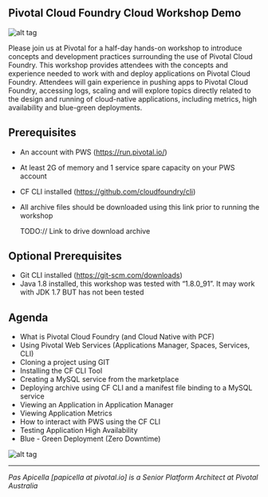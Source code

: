 <h2>Pivotal Cloud Foundry Cloud Workshop Demo </h2>

![alt tag](https://image.ibb.co/edkMBb/new_dev_workshop1.png)

Please join us at Pivotal for a half-day hands-on workshop to introduce concepts and development practices surrounding the use of Pivotal Cloud Foundry. This workshop provides attendees with the concepts and experience needed to work with and deploy applications on Pivotal Cloud Foundry. Attendees will gain experience in pushing apps to Pivotal Cloud Foundry, accessing logs, scaling and will explore topics directly related to the design and running of cloud-native applications, including metrics, high availability and blue-green deployments.

## Prerequisites

- An account with PWS (https://run.pivotal.io/)
- At least 2G of memory and 1 service spare capacity on your PWS account
- CF CLI installed (https://github.com/cloudfoundry/cli)
- All archive files should be downloaded using this link prior to running the workshop

  TODO:// Link to drive download archive
  
## Optional Prerequisites

- Git CLI installed (https://git-scm.com/downloads)
- Java 1.8 installed, this workshop was tested with “1.8.0_91”. It may work with JDK 1.7 BUT has not been tested

## Agenda

- What is Pivotal Cloud Foundry (and Cloud Native with PCF)
- Using Pivotal Web Services (Applications Manager, Spaces, Services, CLI)
- Cloning a project using GIT
- Installing the CF CLI Tool
- Creating a MySQL service from the marketplace
- Deploying archive using CF CLI and a manifest file binding to a MySQL service
- Viewing an Application in Application Manager
- Viewing Application Metrics
- How to interact with PWS using the CF CLI
- Testing Application High Availability
- Blue - Green Deployment (Zero Downtime)

![alt tag](https://image.ibb.co/cCEomQ/logo.png)

<hr />
<i>
Pas Apicella [papicella at pivotal.io] is a Senior Platform Architect at Pivotal Australia
</i>
